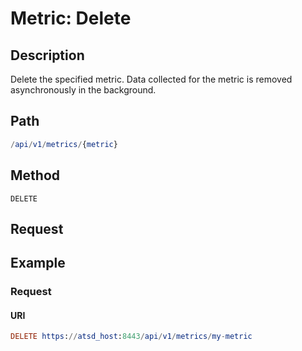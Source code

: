 # Metric: Delete

## Description

Delete the specified metric. Data collected for the metric is removed asynchronously in the background.

## Path

```elm
/api/v1/metrics/{metric}
```

## Method

```
DELETE
```

## Request

## Example

### Request

#### URI

```elm
DELETE https://atsd_host:8443/api/v1/metrics/my-metric
```



